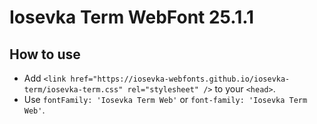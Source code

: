 # Iosevka Term WebFont 25.1.1

## How to use

- Add `<link href="https://iosevka-webfonts.github.io/iosevka-term/iosevka-term.css" rel="stylesheet" />` to your `<head>`.
- Use `fontFamily: 'Iosevka Term Web'` or `font-family: 'Iosevka Term Web'`.
